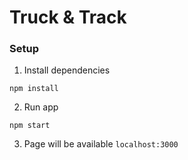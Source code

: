 # Truck & Track

### Setup

1. Install dependencies
```
npm install
```

2. Run app
```
npm start
```

3. Page will be available `localhost:3000`


